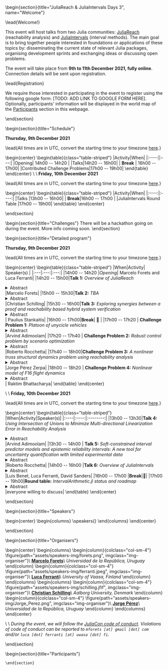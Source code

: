 <!-- =============================
     ABOUT
    ============================== -->

\begin{section}{title="JuliaReach & JuliaIntervals Days 3", name="Welcome"}

\lead{Welcome!}

This event will host talks from two Julia communities: [JuliaReach](https://github.com/JuliaReach) (reachability analysis)
and [JuliaIntervals](https://github.com/JuliaIntervals) (interval methods). The main goal is to bring together people
interested in foundations or applications of these topics by: disseminating
the current state of relevant Julia packages, organising development sprints and exchanging
ideas or discussing open problems.

The event will take place from **9th to 11th December 2021, fully online**.
Connection details will be sent upon registration.

\lead{Registration}

We require those interested in participating in the event to register using the following
google form: [TODO: ADD LINK TO GOOGLE FORM HERE]. Optionally, participants' information will be
displayed in the world map of the [Participants](#participants) section in this webpage.

\end{section}


<!-- ==============================
     GETTING STARTED
     ============================== -->
\begin{section}{title="Schedule"}

**Thursday, 9th December 2021**

\lead{All times are in UTC, convert the starting time to your timezone [here](https://arewemeetingyet.com/UTC/2021-12-09/14:00).}

\begin{center}
\begin{table}{class="table-striped"}
|Activity|When|
|:----:|:---:|
|Opening| 14h00 -- 14h20 |
|Talks|14h20 -- 16h00|
| **Break** | 16h00 -- 17h00|
|Contributed Challenge Problems|17h00 -- 19h00|
\end{table}
\end{center}
\\
\\
**Friday, 10th December 2021**

\lead{All times are in UTC, convert the starting time to your timezone [here](https://arewemeetingyet.com/UTC/2021-12-09/13:00).}

\begin{center}
\begin{table}{class="table-striped"}
|Activity|When|
|:----:|:----:|
|Talks |13h00 -- 16h00|
| **Break**|16h00 -- 17h00 |
|JuliaIntervals Round Table |17h00 -- 19h00|
\end{table}
\end{center}

\end{section}



<!-- ==============================
     HACKATHON
     ============================== -->
\begin{section}{title="Challenges"}
    There will be a hackathon going on during the event. More info coming soon.
\end{section}


<!-- =============================
     Detailed program
    ============================== -->

\begin{section}{title="Detailed program"}

**Thursday, 9th December 2021**

\lead{All times are in UTC, convert the starting time to your timezone [here](https://arewemeetingyet.com/UTC/2021-12-09/14:00).}

\begin{center}
\begin{table}{class="table-striped"}
|When|Activity| Speaker(s) |
|:---|:---:|:---:|
|14h00 -- 14h20 |*Opening*| Marcelo Forets and Luca Ferranti|
|14h20 -- 15h00|**Talk 1:** *Overview of JuliaReach* <details><summary>Abstract</summary>TBA</details>|Marcelo Forets|
|15h00 -- 15h30|**Talk 2:** *TBA*<details><summary>Abstract</summary>TBA</details>|Christian Schilling|
|15h30 -- 16h00|**Talk 3:** *Exploring synergies between a proof and reachability based hybrid system verification* <details><summary>Abstract</summary>This talk presents a joint work on integrating JuliaReach and reachability analysis into a refinement and proof-based system modelling and verification framework - Event-B. In particular, the talk attempts to demonstrate how reachability analysis can help to increase the verification automation of the hybrid system development in Event-B. </details>| Paulius Stankaitis|
|16h00 -- 17h00|**Break**| 🍕 |
|17h00 -- 17h20 | **Challenge Problem 1:** *Platoon of unycicle vehicles* <details><summary>Abstract</summary>TBA</details>|Arvind Adimoolam|
|17h20 -- 17h40 | **Challenge Problem 2:** *Robust control problem by scenario optimization* <details><summary>Abstract</summary>TBA</details>|Roberto Rocchetta|
|17h40 -- 18h00|**Challenge Problem 3:** *A nonlinear truss structural dynamics problem using reachability analysis* <details><summary>Abstract</summary>In this challenge, a simple truss-structure linear/nonlinear dynamics problem will be presented, where in the nonlinear case, large displacements are considered [[1]](https://raw.githubusercontent.com/ONSAS/libroANLE/main/tex/libroANLE.pdf#subsection.4.3.1). Basic Finite Element Method and Solid Dynamics concepts will be exposed, as well as the gold-standard numerical integration techniques. The recent application of Reachability Analysis to the linear case will be recalled [[2]](https://arxiv.org/pdf/2105.05841.pdf). The numerical results for the linear case using numerical integration and reachability will be obtained. Finally the nonlinear case problem will be clearly posed allowing to discuss possible novel approaches using reachability analysis.</details>|Jorge Pérez Zerpa|
|18h00 -- 18h20 | **Challenge Problem 4:**  *Nonlinear model of F16 flight dynamics* <details><summary>Abstract</summary>TBA</details>| Raktim Bhattacharya|
\end{table}
\end{center}

\\
\\
**Friday, 10th December 2021**

\lead{All times are in UTC, convert the starting time to your timezone [here](https://arewemeetingyet.com/UTC/2021-12-09/13:00).}

\begin{center}
\begin{table}{class="table-striped"}
|When|Activity|Speaker(s)|
|:----|:----:|:--------:|
|13h00 -- 13h30|**Talk 4:** *Using Intersection of Unions to Minimize Multi-directional Linearization Error in Reachability Analysis* <details><summary>Abstract</summary>Given an initial set of a nonlinear system with uncertain parameters and inputs, the set of states that can possibly be reached is computed. The approach is based on local linearizations of the nonlinear system, while linearization errors are considered by Lagrange remainders. These errors are added as uncertain inputs, such that the reachable set of the locally linearized system encloses the one of the original system. The linearization error is controlled by splitting of reachable sets. Reachable sets are represented by zonotopes, allowing an efficient computation in relatively high-dimensional space. </details>|Arvind Adimoolam|
|13h30 -- 14h00 | **Talk 5:** *Soft-constrained interval predictor models and epistemic reliability intervals: A new tool for uncertainty quantification with limited experimental data* <details><summary>Abstract</summary>TBA</details>|Roberto Rocchetta|
|14h00 -- 16h00 |**Talk 6:** *Overview of JuliaIntervals* <details><summary>Abstract</summary>TBA</details>|Luis Benet, Luca Ferranti, David Sanders|
|16h00 -- 17h00 |**Break**|🍕|
|17h00 -- 19h00|**Round table:** *IntervalArithmetic.jl status and roadmap* <details><summary>Abstract</summary>TBA</details>|everyone willing to discuss|
\end{table}
\end{center}

\end{section}

<!-- =============================
      INVITED SPEAKERS
    ============================== -->

\begin{section}{title="Speakers"}

\begin{center}
     \begin{columns}
          \speakers{}
     \end{columns}
\end{center}

\end{section}

<!-- =============================
     Organisers
    ============================== -->

\begin{section}{title="Organisers"}

\begin{center}
\begin{columns}
\begin{column}{colclass="col-sm-4"}
\figure{path="assets/speakers-img/forets.png", imgclass="img-organiser"}\\
**[Marcelo Forets](https://mforets.github.io/)**\\
*Universidad de la República, Uruguay*
\end{column}
\begin{column}{colclass="col-sm-4"}
\figure{path="assets/speakers-img/ferranti.jpeg", imgclass="img-organiser"}\\
**[Luca Ferranti](https://lucaferranti.github.io)**\\
*University of Vaasa, Finland*
\end{column}
\end{columns}
\begin{columns}
\begin{column}{colclass="col-sm-4"}
\figure{path="assets/speakers-img/schilling.jfif", imgclass="img-organiser"}\\
**[Christian Schilling](https://www.christianschilling.net/)**\\
*Aalborg University, Denmark*
\end{column}
\begin{column}{colclass="col-sm-4"}
\figure{path="assets/speakers-img/Jorge_Perez.png", imgclass="img-organiser"}\\
**[Jorge Pérez](https://www.fing.edu.uy/~jorgepz/)**\\
*Universidad de la República, Uruguay*
\end{column}
\end{columns}
\end{center}

\\ \\
*During the event, we will follow the [JuliaCon code of conduct](https://juliacon.org/2021/coc/).
Violations of code of conduct can be reported to `mforets [at] gmail [dot] com` and/or `luca [dot] ferranti [at] uwasa [dot] fi`.*

\end{section}

\begin{section}{title="Participants"}

~~~<div id="map"></div>~~~
\end{section}
